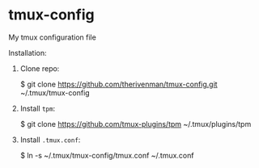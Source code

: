 tmux-config
===========

My tmux configuration file

Installation:

1. Clone repo:

    $ git clone https://github.com/therivenman/tmux-config.git ~/.tmux/tmux-config
  
2. Install `tpm`:

    $  git clone https://github.com/tmux-plugins/tpm ~/.tmux/plugins/tpm

3. Install `.tmux.conf`:

    $ ln -s ~/.tmux/tmux-config/tmux.conf ~/.tmux.conf
    
